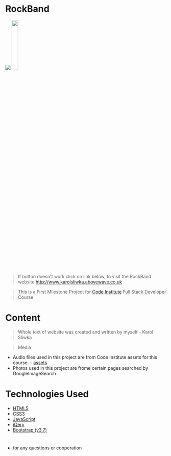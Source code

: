 # RockBand 
<img src="http://karolsliwka.abovewave.co.uk/mypage_top.jpg" style="widt:100%;">

<a href="http://www.karolsliwka.abovewave.co.uk">
    <img src="https://www.dwarka-smartcity.com/wp-content/uploads/2017/05/visit-website-button.png" width="20%">
</a>

> If button doesn't work click on link below, to visit the RockBand website
http://www.karolsliwka.abovewave.co.uk

> This is a First Milestone Project for [Code Institute](https://codeinstitute.net/) Full Stack Developer Course


# Content
> Whole text of website was created and written by myself - Karol Sliwka</br>
 
> Media </br>
* Audio files used in this project are from Code Institute assets for this course. - [assets](https://github.com/Code-Institute-Org/project-assets) </br>
* Photos used in this project are frome certain pages searched by GoogleImageSearch
 


# Technologies Used
* [HTML5](https://en.wikipedia.org/wiki/HTML5)
* [CSS3](https://en.wikipedia.org/wiki/Cascading_Style_Sheets)
* [JavaScript](https://en.wikipedia.org/wiki/JavaScript)
* [jQery](https://en.wikipedia.org/wiki/JQuery)
* [Bootstrap (v3.7)](https://getbootstrap.com/docs/3.3/)


#

* for any questions or cooperation 
